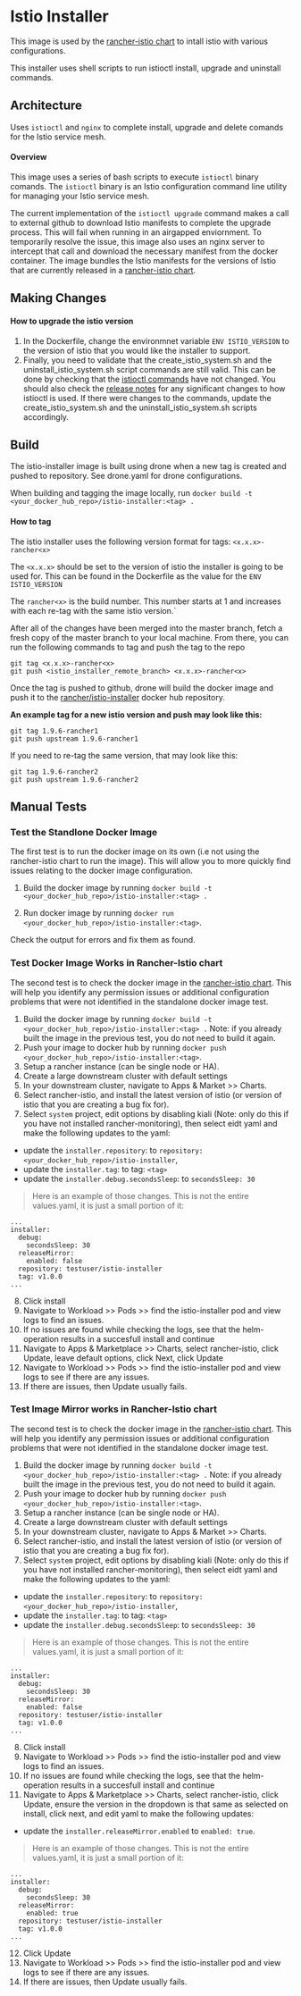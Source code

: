 # Istio Installer
This image is used by the [rancher-istio chart](https://github.com/rancher/charts "rancher-istio chart") to intall istio with various configurations.

This installer uses shell scripts to run istioctl install, upgrade and uninstall commands. 
## Architecture
Uses `istioctl` and `nginx` to complete install, upgrade and delete comands for the Istio service mesh. 

#### Overview
This image uses a series of bash scripts to execute `istioctl` binary comands. The `istioctl` binary is an Istio configuration command line utility for managing your Istio service mesh.

The current implementation of the `istioctl upgrade` command makes a call to external github to download Istio manifests to complete the upgrade process. This will fail when running in an airgapped enviornment. To temporarily resolve the issue, this image also uses an nginx server to intercept that call and download the necessary manifest from the docker container. The image bundles the Istio manifests for the versions of Istio that are currently released in a [rancher-istio chart](https://github.com/rancher/charts "rancher-istio chart").

## Making Changes
#### How to upgrade the istio version

1. In the Dockerfile, change the environmnet variable `ENV ISTIO_VERSION` to the version of istio that you would like the installer to support.
2. Finally, you need to validate that the create_istio_system.sh and the uninstall_istio_system.sh script commands are still valid. This can be done by checking that the [istioctl commands](https://istio.io/latest/docs/reference/commands/istioctl/ "istioctl commands") have not changed. You should also check the [release notes](https://istio.io/latest/news/ "release notes") for any significant changes to how istioctl is used. If there were changes to the commands, update the create_istio_system.sh  and the uninstall_istio_system.sh scripts accordingly.

## Build
The istio-installer image is built using drone when a new tag is created and pushed to repository. See drone.yaml for drone configurations.

When building and tagging the image locally, run `docker build -t <your_docker_hub_repo>/istio-installer:<tag> .`

####  How to tag
The istio installer uses the following version format for tags: `<x.x.x>-rancher<x>`

The `<x.x.x>` should be set to the version of istio the installer is going to be used for. This can be found in the Dockerfile as the value for the `ENV ISTIO_VERSION`

The `rancher<x>` is the build number. This number starts at 1 and increases with each re-tag with the same istio version.`

After all of the changes have been merged into the master branch, fetch a fresh copy of the master branch to your local machine. From there, you can run the following commands to tag and push the tag to the repo
```
git tag <x.x.x>-rancher<x>
git push <istio_installer_remote_branch> <x.x.x>-rancher<x>
```
Once the tag is pushed to github, drone will build the docker image and push it to the [rancher/istio-installer](https://hub.docker.com/r/rancher/istio-installer "rancher/istio-installer") docker hub repository.

**An example tag for a new istio version and push may look like this:**
```
git tag 1.9.6-rancher1
git push upstream 1.9.6-rancher1
```
If you need to re-tag the same version, that may look like this:
```
git tag 1.9.6-rancher2
git push upstream 1.9.6-rancher2
```

## Manual Tests

### Test the Standlone Docker Image
The first test is to run the docker image on its own (i.e not using the rancher-istio chart to run the image). This will allow you to more quickly find issues relating to the docker image configuration.

1. Build the docker image by running `docker build -t <your_docker_hub_repo>/istio-installer:<tag> .`

2. Run docker image by running `docker run <your_docker_hub_repo>/istio-installer:<tag>`.

Check the output for errors and fix them as found.

### Test Docker Image Works in Rancher-Istio chart
The second test is to check the docker image in the [rancher-istio chart](https://github.com/rancher/charts "rancher-istio chart"). This will help you identify any permission issues or additional configuration problems that were not identified in the standalone docker image test.

1. Build the docker image by running `docker build -t <your_docker_hub_repo>/istio-installer:<tag> .` Note: if you already built the image in the previous test, you do not need to build it again.
2. Push your image to docker hub by running `docker push <your_docker_hub_repo>/istio-installer:<tag>`.
3. Setup a rancher instance (can be single node or HA).
4. Create a large downstream cluster with default settings
5. In your downstream cluster, navigate to Apps & Market >> Charts.
6. Select rancher-istio, and install the latest version of istio (or version of istio that you are creating a bug fix for).
7. Select `system` project, edit options by disabling kiali (Note: only do this if you have not installed rancher-monitoring), then select eidt yaml and make the following updates to the yaml:

* update the `installer.repository`: to `repository: <your_docker_hub_repo>/istio-installer`,
* update the `installer.tag`: to tag: `<tag>`
* update the `installer.debug.secondsSleep`: to `secondsSleep: 30`
> Here is an example of those changes. This is not the entire values.yaml, it is just a small portion of it:
```
...
installer:
  debug:
    secondsSleep: 30
  releaseMirror:
    enabled: false
  repository: testuser/istio-installer
  tag: v1.0.0
...
```
8. Click install
9. Navigate to Workload >> Pods >> find the istio-installer pod and view logs to find an issues.
10. If no issues are found while checking the logs, see that the helm-operation results in a succesfull install and continue
11. Navigate to Apps & Marketplace >> Charts, select rancher-istio, click Update, leave default options, click Next, click Update
13. Navigate to Workload >> Pods >> find the istio-installer pod and view logs to see if there are any issues.
14. If there are issues, then Update usually fails.


### Test Image Mirror works in Rancher-Istio chart
The second test is to check the docker image in the [rancher-istio chart](https://github.com/rancher/charts "rancher-istio chart"). This will help you identify any permission issues or additional configuration problems that were not identified in the standalone docker image test.

1. Build the docker image by running `docker build -t <your_docker_hub_repo>/istio-installer:<tag> .` Note: if you already built the image in the previous test, you do not need to build it again.
2. Push your image to docker hub by running `docker push <your_docker_hub_repo>/istio-installer:<tag>`.
3. Setup a rancher instance (can be single node or HA).
4. Create a large downstream cluster with default settings
5. In your downstream cluster, navigate to Apps & Market >> Charts.
6. Select rancher-istio, and install the latest version of istio (or version of istio that you are creating a bug fix for).
7. Select `system` project, edit options by disabling kiali (Note: only do this if you have not installed rancher-monitoring), then select eidt yaml and make the following updates to the yaml:

* update the `installer.repository`: to `repository: <your_docker_hub_repo>/istio-installer`,
* update the `installer.tag`: to tag: `<tag>`
* update the `installer.debug.secondsSleep`: to `secondsSleep: 30`
> Here is an example of those changes. This is not the entire values.yaml, it is just a small portion of it:
```
...
installer:
  debug:
    secondsSleep: 30
  releaseMirror:
    enabled: false
  repository: testuser/istio-installer
  tag: v1.0.0
...
```
8. Click install
9. Navigate to Workload >> Pods >> find the istio-installer pod and view logs to find an issues.
10. If no issues are found while checking the logs, see that the helm-operation results in a succesfull install and continue
11. Navigate to Apps & Marketplace >> Charts, select rancher-istio, click Update, ensure the version in the dropdown is that same as selected on install, click next, and edit yaml to make the following updates:
* update the `installer.releaseMirror.enabled` to `enabled: true`.
> Here is an example of those changes. This is not the entire values.yaml, it is just a small portion of it:
```
...
installer:
  debug:
    secondsSleep: 30
  releaseMirror:
    enabled: true
  repository: testuser/istio-installer
  tag: v1.0.0
...
```
12. Click Update
13. Navigate to Workload >> Pods >> find the istio-installer pod and view logs to see if there are any issues.
14. If there are issues, then Update usually fails.
